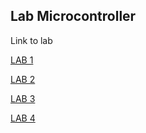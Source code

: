 ## Lab Microcontroller

Link to lab


[LAB 1](LAB%201/le202.md)

[LAB 2](LAB%202/le202.md)

[LAB 3](LAB%203/le202.md)

[LAB 4](https://drive.google.com/file/d/1usMidEhNxBD5mE_HAZErjwXZ-jihON-m/view?usp=sharing)
